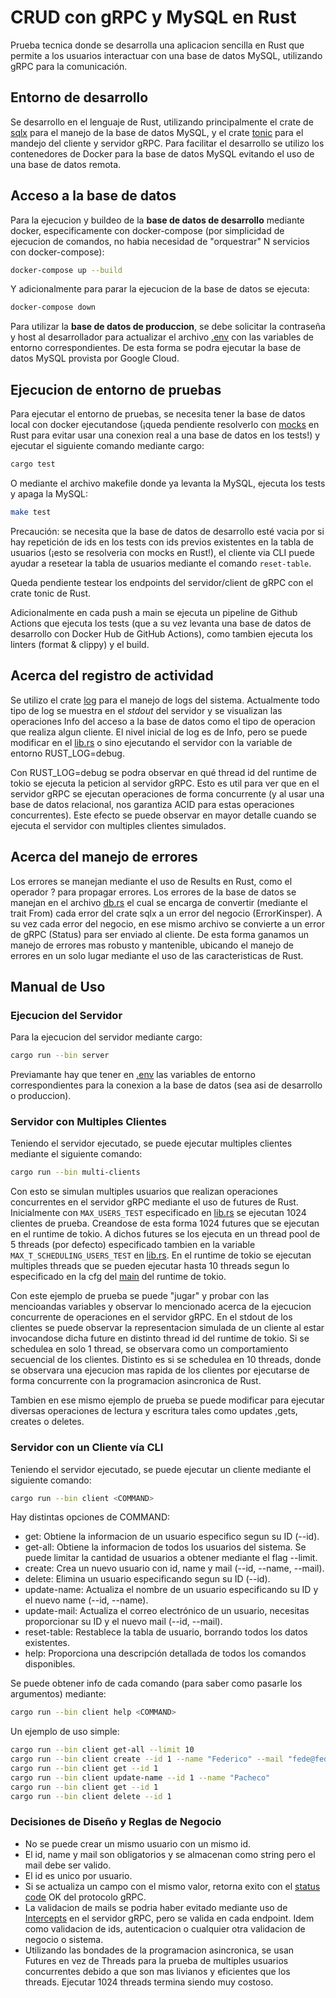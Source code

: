 # CRUD con gRPC y MySQL en Rust 

Prueba tecnica donde se desarrolla una aplicacion sencilla en Rust que permite a los usuarios interactuar con una base de datos MySQL, utilizando gRPC para la comunicación.

## Entorno de desarrollo 

Se desarrollo en el lenguaje de Rust, utilizando principalmente el crate de [sqlx](https://crates.io/crates/sqlx) para el manejo de la base de datos MySQL, y el crate [tonic](https://crates.io/crates/tonic) para el mandejo del cliente y servidor gRPC. Para facilitar el desarrollo se utilizo los contenedores de Docker para la base de datos MySQL evitando el uso de una base de datos remota.

## Acceso a la base de datos

Para la ejecucion y buildeo de la **base de datos de desarrollo** mediante docker, especificamente con docker-compose (por simplicidad de ejecucion de comandos, no habia necesidad de "orquestrar" N servicios con docker-compose):

```bash
docker-compose up --build
```

Y adicionalmente para parar la ejecucion de la base de datos se ejecuta:

```bash
docker-compose down
```

Para utilizar la **base de datos de produccion**, se debe solicitar la contraseña y host al desarrollador para actualizar el archivo [.env](.env) con las variables de entorno correspondientes. De esta forma se podra ejecutar la base de datos MySQL provista por Google Cloud. 

## Ejecucion de entorno de pruebas 

Para ejecutar el entorno de pruebas, se necesita tener la base de datos local con docker ejecutandose (¡queda pendiente resolverlo con [mocks](https://asomers.github.io/mock_shootout/) en Rust para evitar usar una conexion real a una base de datos en los tests!) y ejecutar el siguiente comando mediante cargo:

```bash
cargo test
```
O mediante el archivo makefile donde ya levanta la MySQL, ejecuta los tests y apaga la MySQL:

```bash
make test
```
Precaución: se necesita que la base de datos de desarrollo esté vacia por si hay repetición de ids en los tests con ids previos existentes en la tabla de usuarios (¡esto se resolveria con mocks en Rust!), el cliente via CLI puede ayudar a resetear la tabla de usuarios mediante el comando `reset-table`.

Queda pendiente testear los endpoints del servidor/client de gRPC con el crate tonic de Rust.

Adicionalmente en cada push a main se ejecuta un pipeline de Github Actions que ejecuta los tests (que a su vez levanta una base de datos de desarrollo con Docker Hub de GitHub Actions), como tambien ejecuta los linters (format & clippy) y el build. 

## Acerca del registro de actividad 

Se utilizo el crate [log](https://crates.io/crates/log) para el manejo de logs del sistema. Actualmente todo tipo de log se muestra en el _stdout_ del servidor y se visualizan las operaciones Info del acceso a la base de datos como el tipo de operacion que realiza algun cliente. El nivel inicial de log es de Info, pero se puede modificar en el [lib.rs](src/lib.rs) o sino ejecutando el servidor con la variable de entorno RUST_LOG=debug. 

Con RUST_LOG=debug se podra observar en qué thread id del runtime de tokio se ejecuta la peticion al servidor gRPC. Esto es util para ver que en el servidor gRPC se ejecutan operaciones de forma concurrente (y al usar una base de datos relacional, nos garantiza ACID para estas operaciones concurrentes). Este efecto se puede observar en mayor detalle cuando se ejecuta el servidor con multiples clientes simulados.

## Acerca del manejo de errores

Los errores se manejan mediante el uso de Results en Rust, como el operador ? para propagar errores. Los errores de la base de datos se manejan en el archivo [db.rs](src/errors.rs) el cual se encarga de convertir (mediante el trait From) cada error del crate sqlx a un error del negocio (ErrorKinsper). A su vez cada error del negocio, en ese mismo archivo se convierte a un error de gRPC (Status) para ser enviado al cliente. De esta forma ganamos un manejo de errores mas robusto y mantenible, ubicando el manejo de errores en un solo lugar mediante el uso de las caracteristicas de Rust.

## Manual de Uso

### Ejecucion del Servidor

Para la ejecucion del servidor mediante cargo:

```bash
cargo run --bin server
```

Previamante hay que tener en [.env](.env) las variables de entorno correspondientes para la conexion a la base de datos (sea asi de desarrollo o produccion).

### Servidor con Multiples Clientes 

Teniendo el servidor ejecutado, se puede ejecutar multiples clientes mediante el siguiente comando:

```bash
cargo run --bin multi-clients
```

Con esto se simulan multiples usuarios que realizan operaciones concurrentes en el servidor gRPC mediante el uso de futures de Rust. Inicialmente con `MAX_USERS_TEST` especificado en [lib.rs](/src/lib.rs) se ejecutan 1024 clientes de prueba. Creandose de esta forma 1024 futures que se ejecutan en el runtime de tokio. A dichos futures se los ejecuta en un thread pool de 5 threads (por defecto) especificado tambien en la variable `MAX_T_SCHEDULING_USERS_TEST` en [lib.rs](/src/lib.rs). En el runtime de tokio se ejecutan multiples threads que se pueden ejecutar hasta 10 threads segun lo especificado en la cfg del [main](/src/multi-clients.rs) del runtime de tokio.

Con este ejemplo de prueba se puede "jugar" y probar con las mencioandas variables y observar lo mencionado acerca de la ejecucion concurrente de operaciones en el servidor gRPC. En el stdout de los clientes se puede observar la representacion simulada de un cliente al estar invocandose dicha future en distinto thread id del runtime de tokio. Si se schedulea en solo 1 thread, se observara como un comportamiento secuencial de los clientes. Distinto es si se schedulea en 10 threads, donde se observara una ejecucion mas rapida de los clientes por ejecutarse de forma concurrente con la programacion asincronica de Rust.

Tambien en ese mismo ejemplo de prueba se puede modificar para ejecutar diversas operaciones de lectura y escritura tales como updates ,gets, creates o deletes.

### Servidor con un Cliente vía CLI

Teniendo el servidor ejecutado, se puede ejecutar un cliente mediante el siguiente comando:

```bash
cargo run --bin client <COMMAND>
```

Hay distintas opciones de COMMAND:
- get: Obtiene la informacion de un usuario especifico segun su ID (--id).
- get-all: Obtiene la informacion de todos los usuarios del sistema. Se puede limitar la cantidad de usuarios a obtener mediante el flag --limit.
- create: Crea un nuevo usuario con id, name y mail (--id, --name, --mail).
- delete: Elimina un usuario especificando segun su ID (--id).
- update-name: Actualiza el nombre de un usuario especificando su ID y el nuevo name (--id, --name).
- update-mail: Actualiza el correo electrónico de un usuario, necesitas proporcionar su ID y el nuevo mail (--id, --mail).
- reset-table: Restablece la tabla de usuario, borrando todos los datos existentes.
- help: Proporciona una descripción detallada de todos los comandos disponibles.

Se puede obtener info de cada comando (para saber como pasarle los argumentos) mediante:

```bash
cargo run --bin client help <COMMAND>
```

Un ejemplo de uso simple:

```bash
cargo run --bin client get-all --limit 10
cargo run --bin client create --id 1 --name "Federico" --mail "fede@fede.ar"
cargo run --bin client get --id 1
cargo run --bin client update-name --id 1 --name "Pacheco"
cargo run --bin client get --id 1
cargo run --bin client delete --id 1
```

### Decisiones de Diseño y Reglas de Negocio

- No se puede crear un mismo usuario con un mismo id.
- El id, name y mail son obligatorios y se almacenan como string pero el mail debe ser valido.
- El id es unico por usuario.
- Si se actualiza un campo con el mismo valor, retorna exito con el [status code](https://github.com/grpc/grpc/blob/master/doc/statuscodes.md#status-codes-and-their-use-in-grpc) OK del protocolo gRPC.
- La validacion de mails se podria haber evitado mediante uso de [Intercepts](https://docs.rs/tonic/latest/tonic/service/trait.Interceptor.html) en el servidor gRPC, pero se valida en cada endpoint. Idem como validacion de ids, autenticacion o cualquier otra validacion de negocio o sistema.
- Utilizando las bondades de la programacion asincronica, se usan Futures en vez de Threads para la prueba de multiples usuarios concurrentes debido a que son mas livianos y eficientes que los threads. Ejecutar 1024 threads termina siendo muy costoso.
  